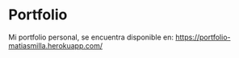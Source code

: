 # Portfolio
Mi portfolio personal, se encuentra disponible en: https://portfolio-matiasmilla.herokuapp.com/
